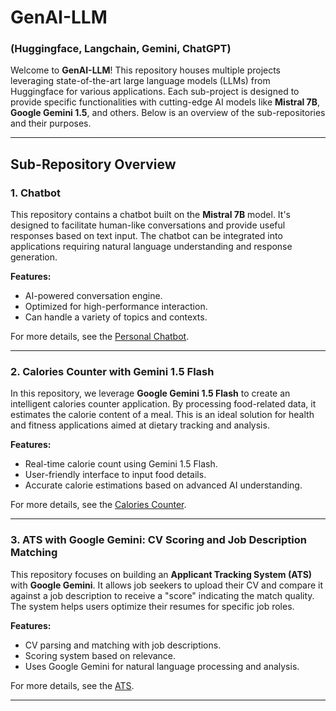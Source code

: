 # GenAI-LLM

### (Huggingface, Langchain, Gemini, ChatGPT)   

Welcome to **GenAI-LLM**! This repository houses multiple projects leveraging state-of-the-art large language models (LLMs) from Huggingface for various applications. Each sub-project is designed to provide specific functionalities with cutting-edge AI models like **Mistral 7B**, **Google Gemini 1.5**, and others. Below is an overview of the sub-repositories and their purposes.

---

## Sub-Repository Overview

### 1. **Chatbot**  
This repository contains a chatbot built on the **Mistral 7B** model. It's designed to facilitate human-like conversations and provide useful responses based on text input. The chatbot can be integrated into applications requiring natural language understanding and response generation.

**Features:**
- AI-powered conversation engine.
- Optimized for high-performance interaction.
- Can handle a variety of topics and contexts.

For more details, see the [Personal Chatbot](./Chatbot).

---

### 2. **Calories Counter with Gemini 1.5 Flash**  
In this repository, we leverage **Google Gemini 1.5 Flash** to create an intelligent calories counter application. By processing food-related data, it estimates the calorie content of a meal. This is an ideal solution for health and fitness applications aimed at dietary tracking and analysis.

**Features:**
- Real-time calorie count using Gemini 1.5 Flash.
- User-friendly interface to input food details.
- Accurate calorie estimations based on advanced AI understanding.

For more details, see the [Calories Counter](./calories_counter).

---

### 3. **ATS with Google Gemini: CV Scoring and Job Description Matching**  
This repository focuses on building an **Applicant Tracking System (ATS)** with **Google Gemini**. It allows job seekers to upload their CV and compare it against a job description to receive a "score" indicating the match quality. The system helps users optimize their resumes for specific job roles.

**Features:**
- CV parsing and matching with job descriptions.
- Scoring system based on relevance.
- Uses Google Gemini for natural language processing and analysis.

For more details, see the [ATS](./ATS).

---

